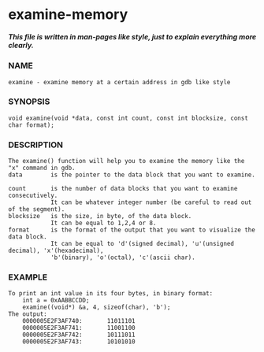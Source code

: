 # examine-memory

##### This file is written in man-pages like style, just to explain everything more clearly.


### NAME  
	examine - examine memory at a certain address in gdb like style 


### SYNOPSIS  
	void examine(void *data, const int count, const int blocksize, const char format);  

### DESCRIPTION  
	The examine() function will help you to examine the memory like the "x" command in gdb.  
	data        is the pointer to the data block that you want to examine.  

	count       is the number of data blocks that you want to examine consecutively.  
	            It can be whatever integer number (be careful to read out of the segment).  
	blocksize	is the size, in byte, of the data block.  
	            It can be equal to 1,2,4 or 8.  
	format  	is the format of the output that you want to visualize the data block.  
			    It can be equal to 'd'(signed decimal), 'u'(unsigned decimal), 'x'(hexadecimal),
		    	'b'(binary), 'o'(octal), 'c'(ascii char).   
	
### EXAMPLE  
	To print an int value in its four bytes, in binary format:
		int a = 0xAABBCCDD;  
		examine((void*) &a, 4, sizeof(char), 'b'); 
	The output:
        0000005E2F3AF740:       11011101
        0000005E2F3AF741:       11001100
        0000005E2F3AF742:       10111011
        0000005E2F3AF743:       10101010		

